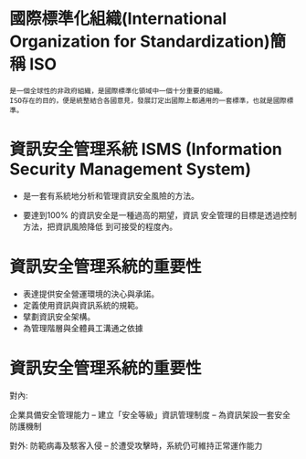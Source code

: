 # 國際標準化組織(International Organization for Standardization)簡稱 ISO
````
是一個全球性的非政府組織，是國際標準化領域中一個十分重要的組織。
ISO存在的目的，便是統整結合各國意見，發展訂定出國際上都通用的一套標準，也就是國際標準。

````` 
# 資訊安全管理系統 ISMS (Information Security Management System)

* 是一套有系統地分析和管理資訊安全風險的方法。

* 要達到100% 的資訊安全是一種過高的期望，資訊
 安全管理的目標是透過控制方法，把資訊風險降低
 到可接受的程度內。

# 資訊安全管理系統的重要性

* 表達提供安全營運環境的決心與承諾。
* 定義使用資訊與資訊系統的規範。
* 擘劃資訊安全架構。
* 為管理階層與全體員工溝通之依據

# 資訊安全管理系統的重要性

對內:

企業具備安全管理能力
– 建立「安全等級」資訊管理制度
– 為資訊架設一套安全防護機制

對外:
防範病毒及駭客入侵
– 於遭受攻擊時，系統仍可維持正常運作能力


 

